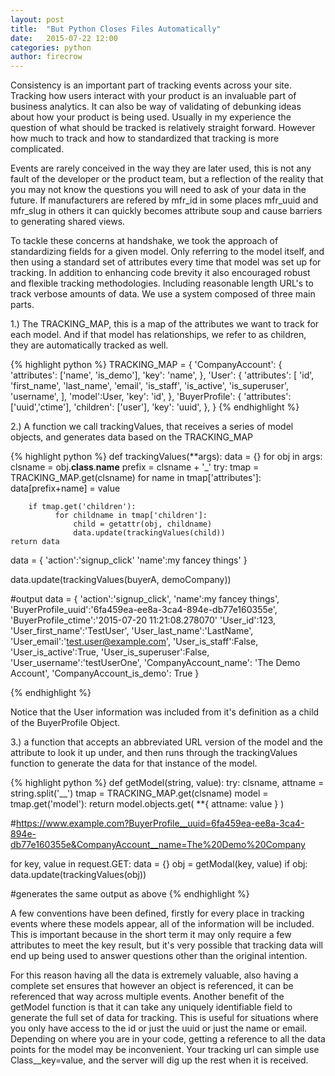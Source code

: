 ```yaml
---
layout: post
title:  "But Python Closes Files Automatically"
date:   2015-07-22 12:00
categories: python
author: firecrow 
---
```


Consistency is an important part of tracking events across your site. Tracking
how users interact with your product is an invaluable part of business
analytics. It can also be way of validating of debunking ideas about how your
product is being used. Usually in my experience the question of what should be
tracked is relatively straight forward. However how much to track and how to
standardized that tracking is more complicated. 

Events are rarely conceived in the way they are later used, this is not any 
fault of the developer or the product team, but a reflection of the reality
that you may not know the questions you will need to ask of your data in the
future. If manufacturers are refered by mfr_id in some places mfr_uuid and
mfr_slug in others it can quickly becomes attribute soup and cause barriers to
generating shared views.

To tackle these concerns at handshake, we took the approach of standardizing
fields for a given model. Only referring to the model itself, and then using a
standard set of attributes every time that model was set up for tracking. In
addition to enhancing code brevity it also encouraged robust and flexible
tracking methodologies. Including reasonable length URL's to track verbose
amounts of data. We use a system composed of three main parts.

1.) The TRACKING_MAP, this is a map of the attributes we want to track for each
model.  And if that model has relationships, we refer to as children, they are
automatically tracked as well.

{% highlight python %}
TRACKING_MAP = {
    'CompanyAccount': {
        'attributes': ['name', 'is_demo'],
        'key': 'name',
    },
    'User': {
        'attributes': [
            'id',
            'first_name',
            'last_name',
            'email',
            'is_staff',
            'is_active',
            'is_superuser',
            'username',
        ],
        'model':User,
        'key': 'id',
    },
    'BuyerProfile': {
        'attributes': ['uuid','ctime'],
        'children': ['user'],
        'key': 'uuid',
    },
}
{% endhighlight %}

2.) A function we call trackingValues, that receives a series of model objects,
and generates data based on the TRACKING_MAP

{% highlight python %}
def trackingValues(**args):
    data = {}
    for obj in args:
        clsname = obj.__class__.__name__
        prefix = clsname + '_'
        try:
            tmap = TRACKING_MAP.get(clsname)
            for name in tmap['attributes']:
                data[prefix+name] = value

        if tmap.get('children'):
              for childname in tmap['children']:
                  child = getattr(obj, childname)
                  data.update(trackingValues(child))
    return data

data = {
    'action':'signup_click'
    'name':my fancey things'
}

data.update(trackingValues(buyerA, demoCompany)) 

#output
data = {
    'action':'signup_click',
    'name':my fancey things',
    'BuyerProfile_uuid':'6fa459ea-ee8a-3ca4-894e-db77e160355e', 
    'BuyerProfile_ctime':'2015-07-20 11:21:08.278070' 
    'User_id':123,
    'User_first_name':'TestUser',
    'User_last_name':'LastName',
    'User_email':'test.user@example.com',
    'User_is_staff':False,
    'User_is_active':True,
    'User_is_superuser':False,
    'User_username':'testUserOne',
    'CompanyAccount_name': 'The Demo Account',
    'CompanyAccount_is_demo': True
}

{% endhighlight %}

Notice that the User information was included from it's definition as a child
of the BuyerProfile Object.

3.) a function that accepts an abbreviated URL version of the model and the
attribute to look it up under, and then runs through the trackingValues
function to generate the data for that instance of the model.

{% highlight python %}
def getModel(string, value):
    try:
        clsname, attname = string.split('__')
        tmap = TRACKING_MAP.get(clsname)
        model = tmap.get('model'):
        return model.objects.get( **{ attname: value } )



#https://www.example.com?BuyerProfile__uuid=6fa459ea-ee8a-3ca4-894e-db77e160355e&CompanyAccount__name=The%20Demo%20Company

for key, value in request.GET:
    data = {}
    obj = getModal(key, value)
    if obj:
        data.update(trackingValues(obj))

#generates the same output as above
{% endhighlight %}

A few conventions have been defined, firstly for every place in tracking events
where these models appear, all of the information will be included.  This is
important because in the short term it may only require a few attributes to
meet the key result, but it's very possible that tracking data will end up
being used to answer questions other than the original intention.

For this reason having all the data is extremely valuable, also having a
complete set ensures that however an object is referenced, it can be referenced
that way across multiple events. Another benefit of the getModel function is
that it can take any uniquely identifiable field to generate the full set of
data for tracking.  This is useful for situations where you only have access to
the id or just the uuid or just the name or email. Depending on where you are
in your code, getting a reference to all the data points for the model may be
inconvenient. Your tracking url can simple use Class__key=value, and the server
will dig up the rest when it is received.
